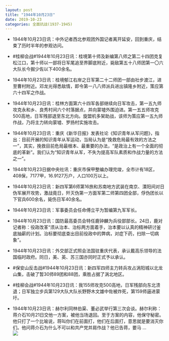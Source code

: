 ```yaml
---
layout: post
title: "1944年10月23日"
date: 2019-10-23
categories: 全面抗战(1937-1945)
---
```


<meta name="referrer" content="no-referrer" />

- 1944年10月23日讯：中外记者西北参观团外国记者离开延安，回到重庆，结束了历时半年的参观访问。 

- #桂柳会战#1944年10月23日讯：桂境第十师及新编第八师之第二十四团克复松江口，第十师以一部将日军尾追至界脚底附近，毙敌第五十八师团第一〇六大队长今掘少佐以下400余名。 

- 1944年10月23日讯：桂境郁江右岸之日军第二十二师团一部由社步渡江，进至曹村附近。邓龙光得悉敌情，即令第一八八师派兵进出镇隆乡附近，策应第六十四军之作战。 

- 1944年10月23日讯：桂林方面第六十四军各部继续向日军攻击，第一五九师攻克永和乡、良秀村间六个村落据点，并向蒙墟外围迫进。第一五五师攻克500高地，日军残部退至东北方向。旋盟机多架助战，该师为策应第一五九师作战，乃将主力转向蒙墟、罗扬村实施攻击。 

- 1944年10月23日讯：重庆《新华日报》发表社论《知识青年从军问题》，指出：目前开展的知识青年从军运动，当局认为是“挽救危局最有效的方法之一”，其实，挽救目前危局最根本、最重要的办法，“是政治上有一个全面的彻底的革新”。我们认为“知识青年从军，不失为提高军队素质和作战力量的方法之一”。 

- 1944年10月23日据中央社讯：重庆市保甲整编办理完竣，全市计有18区，408保，7177甲，16.9127万户，人口100万以上。 

- 1944年10月23日讯：新四军第6师第16旅和苏南地方武装在南京、溧阳间对日伪军展开攻势，激战竟日，歼灭伪第一方面军第二师第四团全部，俘伪团长以下官兵600余名，毙伤日军40余名。 

- 1944年10月23日讯：军事委员会任命傅立平为暂编第九军军长。 

- 1944年10月23日讯：国防最高委员会特任鹿钟麟为兵役部部长。24日，鹿对记者称：役政改革“须从治本、治标两方面着手，治本要以认真的精神研讨釜底抽薪的计划。治标要彻底查出目前役政中的弊病，对症下药，扫除一切病象”。 

- 1944年10月23日讯：外交部正式照会法国驻重庆代表，承认戴高乐领导的法国临时政府。同日，美、英、苏三国亦同时正式予以承认。 

- #保安山反击战#1944年10月23日讯：新四军四师主力转兵攻占涡阳城以北龙山集，击破了暂30师89团和88团，乘胜占据了涡北地区。 

- #桂柳会战#1944年10月23日讯：我155师攻克500高地，日军残部向东北溃退；日军独立步兵第129大队大队长野野木文雄中佐被炸死，第159师逼进蒙圩。 

- 1944年10月23日讯：赫尔利同林伯渠、董必武举行第三次会谈。赫尔利称：蒋介石10月21日交他一方案，被他当场退回。至于方案的内容，他保守秘密。他只打了一个比喻说，蒋叫你们在前面打，他们在后面打，意思就是要消灭你们。他问蒋介石为什么不可以和共产党并肩作战？他已告蒋，要马 ... <br/><img src="https://wx4.sinaimg.cn/large/aca367d8ly1g87t3nsesdj20c8090gln.jpg" />

